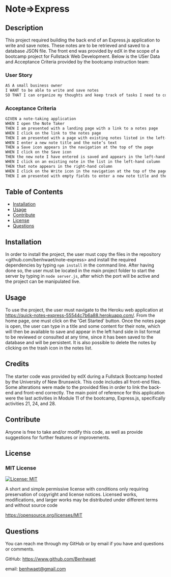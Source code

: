 # Note=>Express

## Description

 This project required building the back end of an Express.js application to write and save notes. These notes are to be retrieved and saved to a database JSON file. The front end was provided by edX in the scope of a bootcamp project for Fullstack Web Development. Below is the USer Data and Acceptance Criteria provided by the bootcamp instruction team:

### User Story

```md
AS A small business owner
I WANT to be able to write and save notes
SO THAT I can organize my thoughts and keep track of tasks I need to complete
```

### Acceptance Criteria

```md
GIVEN a note-taking application
WHEN I open the Note Taker
THEN I am presented with a landing page with a link to a notes page
WHEN I click on the link to the notes page
THEN I am presented with a page with existing notes listed in the left-hand column, plus empty fields to enter a new note title and the note’s text in the right-hand column
WHEN I enter a new note title and the note’s text
THEN a Save icon appears in the navigation at the top of the page
WHEN I click on the Save icon
THEN the new note I have entered is saved and appears in the left-hand column with the other existing notes
WHEN I click on an existing note in the list in the left-hand column
THEN that note appears in the right-hand column
WHEN I click on the Write icon in the navigation at the top of the page
THEN I am presented with empty fields to enter a new note title and the note’s text in the right-hand column
```

## Table of Contents

- [Installation](#installation)
- [Usage](#usage)
- [Contribute](#contribute)
- [License](#license)
- [Questions](#questions)

## Installation

In order to install the project, the user must copy the files in the repository <github.com/benhwaet/note-express> and install the required dependencies by typing ```npm install``` in the command line.
After having done so, the user must be located in the main project folder to start the server by typing in ```node server.js```, after which the port will be active and the project can be manipulated live.

## Usage

To use the project, the user must navigate to the Heroku web application at <https://quick-notes-express-55544c7b6a88.herokuapp.com/>.
From the home page, one must click on the 'Get Started' button. Once the notes page is open, the user can type in a title and some content for their note, which will then be available to save and appear in the left hand side in list format to be reviewed or consulted at any time, since it has been saved to the database and will be persistent.
It is also possible to delete the notes by clicking on the trash icon in the notes list.

## Credits

The starter code was provided by edX during a Fullstack Bootcamp hosted by the University of New Brunswick. This code includes all front-end files.
Some alterations were made to the provided files in order to link the back-end and front-end correctly. The main point of reference for this application were the last activities in Module 11 of the bootcamp, Express.js, specifically activities 21, 24, and 28.

## Contribute

Anyone is free to take and/or modify this code, as well as provide suggestions for further features or improvements.

## License

### MIT License

[![License: MIT](https://img.shields.io/badge/License-MIT-yellow.svg)](https://opensource.org/licenses/MIT)

A short and simple permissive license with conditions only requiring preservation of copyright and license notices. Licensed works, modifications, and larger works may be distributed under different terms and without source code

<https://opensource.org/licenses/MIT>

## Questions

You can reach me through my GitHub or by email
if you have and questions or comments.

GitHub: <https://www.github.com/Benhwaet>

email: <benhwaet@gmail.com>
